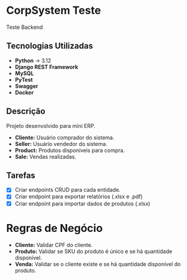 # CorpSystem Teste

Teste Backend

## Tecnologias Utilizadas

* **Python** -> 3.12
* **Django REST Framework**
* **MySQL**
* **PyTest**
* **Swagger**
* **Docker**


## Descrição

Projeto desenvolvido para mini ERP.

* **Cliente:** Usuário comprador do sistema.
* **Seller:** Usuário vendedor do sistema.
* **Product:** Produtos disponíveis para compra.
* **Sale:** Vendas realizadas.

## Tarefas

* [x] Criar endpoints CRUD para cada entidade.
* [x] Criar endpoint para exportar relatórios (.xlsx e .pdf)
* [x] Criar endpoint para importar dados de produtos (.xlsx)

# Regras de Negócio

* **Cliente:** Validar CPF do cliente.
* **Produto:** Validar se SKU do produto é único e se há quantidade disponível.
* **Venda:** Validar se o cliente existe e se há quantidade disponível do produto.
